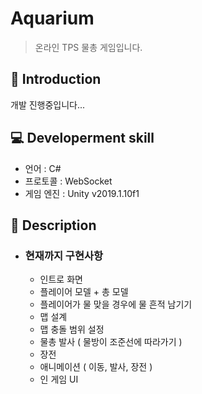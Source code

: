 Aquarium
=============
> 온라인 TPS 물총 게임입니다.

📝 Introduction
------------
개발 진행중입니다...

:computer: Developerment skill
------------
- 언어 : C#
- 프로토콜 : WebSocket
- 게임 엔진 : Unity v2019.1.10f1

:gun: Description
-----------

* ### 현재까지 구현사항
  + 인트로 화면
  + 플레이어 모델 + 총 모델
  + 플레이어가 물 맞을 경우에 물 흔적 남기기
  + 맵 설계
  + 맵 충돌 범위 설정
  + 물총 발사 ( 물방이 조준선에 따라가기 )
  + 장전
  + 애니메이션 ( 이동, 발사, 장전 )
  + 인 게임 UI
  
  
